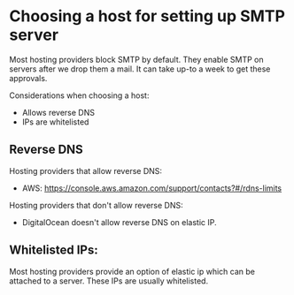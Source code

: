 # Choosing a host for setting up SMTP server

Most hosting providers block SMTP by default. They enable SMTP on servers after we drop them a mail. It can take up-to a week to get these approvals.

Considerations when choosing a host:
- Allows reverse DNS
- IPs are whitelisted

## Reverse DNS

Hosting providers that allow reverse DNS:
- AWS: https://console.aws.amazon.com/support/contacts?#/rdns-limits

Hosting providers that don't allow reverse DNS:
- DigitalOcean doesn't allow reverse DNS on elastic IP.


## Whitelisted IPs:

Most hosting providers provide an option of elastic ip which can be attached to a server. These IPs are usually whitelisted.
